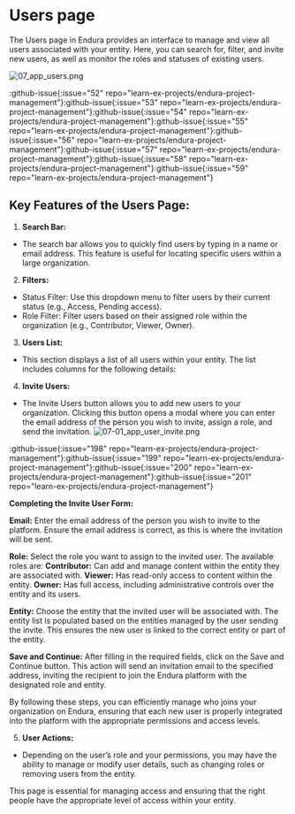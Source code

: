 # Users page

The Users page in Endura provides an interface to manage and view all users associated with your entity. Here, you can search for, filter, and invite new users, as well as monitor the roles and statuses of existing users.

![07\_app\_users.png](/07_app_users.png)

:github-issue{:issue="52" repo="learn-ex-projects/endura-project-management"}\:github-issue{\:issue="53" repo="learn-ex-projects/endura-project-management"}\:github-issue{\:issue="54" repo="learn-ex-projects/endura-project-management"}\:github-issue{\:issue="55" repo="learn-ex-projects/endura-project-management"}\:github-issue{\:issue="56" repo="learn-ex-projects/endura-project-management"}\:github-issue{\:issue="57" repo="learn-ex-projects/endura-project-management"}\:github-issue{\:issue="58" repo="learn-ex-projects/endura-project-management"}\:github-issue{\:issue="59" repo="learn-ex-projects/endura-project-management"}

## Key Features of the Users Page:

1. **Search Bar:**

- The search bar allows you to quickly find users by typing in a name or email address. This feature is useful for locating specific users within a large organization.

2. **Filters:**

- Status Filter: Use this dropdown menu to filter users by their current status (e.g., Access, Pending access).
- Role Filter: Filter users based on their assigned role within the organization (e.g., Contributor, Viewer, Owner).

3. **Users List:**

- This section displays a list of all users within your entity. The list includes columns for the following details:

4. **Invite Users:**

- The Invite Users button allows you to add new users to your organization. Clicking this button opens a modal where you can enter the email address of the person you wish to invite, assign a role, and send the invitation.
  ![07-01\_app\_user\_invite.png](/07-01_app_user_invite.png)

:github-issue{:issue="198" repo="learn-ex-projects/endura-project-management"}\:github-issue{\:issue="199" repo="learn-ex-projects/endura-project-management"}\:github-issue{\:issue="200" repo="learn-ex-projects/endura-project-management"}\:github-issue{\:issue="201" repo="learn-ex-projects/endura-project-management"}

**Completing the Invite User Form:**

**Email:**
Enter the email address of the person you wish to invite to the platform. Ensure the email address is correct, as this is where the invitation will be sent.

**Role:**
Select the role you want to assign to the invited user. The available roles are:
**Contributor:** Can add and manage content within the entity they are associated with.
**Viewer:** Has read-only access to content within the entity.
**Owner:** Has full access, including administrative controls over the entity and its users.

**Entity:**
Choose the entity that the invited user will be associated with. The entity list is populated based on the entities managed by the user sending the invite. This ensures the new user is linked to the correct entity or part of the entity.

**Save and Continue:**
After filling in the required fields, click on the Save and Continue button. This action will send an invitation email to the specified address, inviting the recipient to join the Endura platform with the designated role and entity.

By following these steps, you can efficiently manage who joins your organization on Endura, ensuring that each new user is properly integrated into the platform with the appropriate permissions and access levels.

5. **User Actions:**

- Depending on the user’s role and your permissions, you may have the ability to manage or modify user details, such as changing roles or removing users from the entity.

This page is essential for managing access and ensuring that the right people have the appropriate level of access within your entity.
